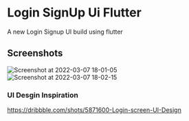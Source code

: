 # Login SignUp Ui Flutter

A new Login Signup UI build using flutter

## Screenshots

![Screenshot at 2022-03-07 18-01-05](https://user-images.githubusercontent.com/96995340/158729210-39eb7a61-759e-4d41-b273-aebf981a9bcb.png)
![Screenshot at 2022-03-07 18-02-15](https://user-images.githubusercontent.com/96995340/158729234-9c9dd1b1-6b1c-4e8c-8744-87eaf2d16035.png)

### UI Desgin Inspiration

https://dribbble.com/shots/5871600-Login-screen-UI-Design

